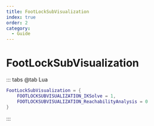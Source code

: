 ```yaml
---
title: FootLockSubVisualization
index: true
order: 2
category:
  - Guide
---
```


# FootLockSubVisualization
::: tabs
@tab Lua
```lua
FootLockSubVisualization = {
    FOOTLOCKSUBVISUALIZATION_IKSolve = 1,
    FOOTLOCKSUBVISUALIZATION_ReachabilityAnalysis = 0
}
```
:::